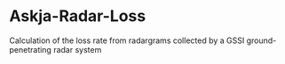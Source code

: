 # Askja-Radar-Loss
Calculation of the loss rate from radargrams collected by a GSSI ground-penetrating radar system
